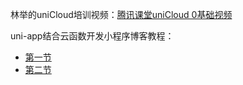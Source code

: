 
林举的uniCloud培训视频：[腾讯课堂uniCloud 0基础视频](https://study.163.com/course/introduction.htm?courseId=1209978085#/courseDetail?tab=1)

uni-app结合云函数开发小程序博客教程：
- [第一节](https://juejin.im/post/5ea78879e51d454dd60cf473)
- [第二节](https://juejin.im/post/5eb21a12f265da7bf0283664)
